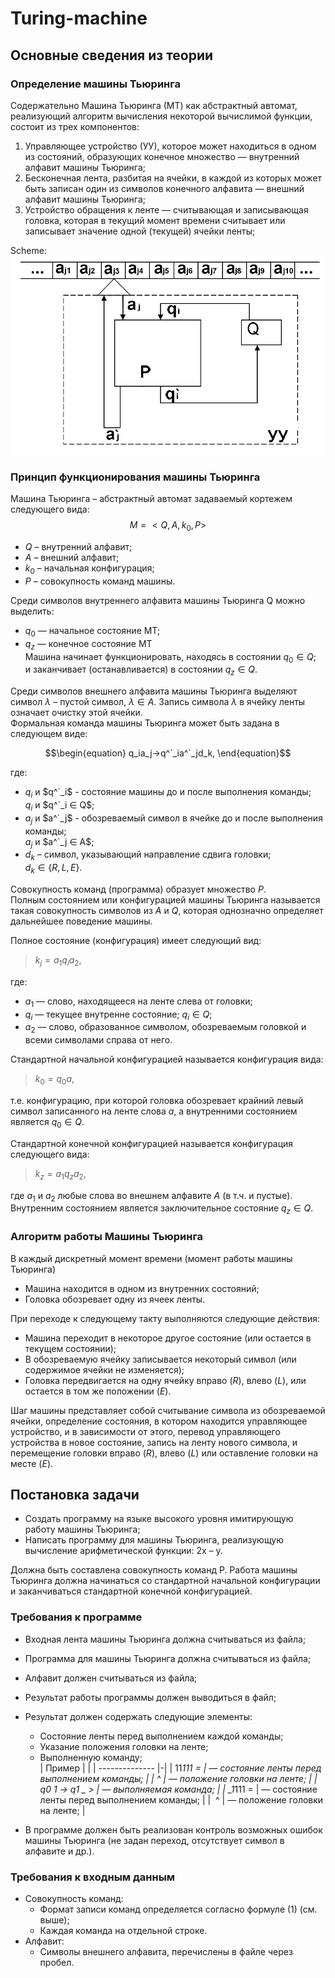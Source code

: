 # Turing-machine  

## Основные сведения из теории

### Определение машины Тьюринга

Содержательно Машина Тьюринга (МТ) как абстрактный автомат, реализующий алгоритм вычисления некоторой вычислимой функции, состоит из трех компонентов:

1. Управляющее устройство (УУ), которое может находиться в одном из состояний, образующих конечное множество  — внутренний алфавит машины Тьюринга;
2. Бесконечная лента, разбитая на ячейки, в каждой из которых может быть записан один из символов конечного алфавита  — внешний алфавит машины Тьюринга;
3. Устройство обращения к ленте — считывающая и записывающая головка, которая в текущий момент времени считывает или записывает значение одной (текущей) ячейки ленты;

Scheme:  
![turing-machine-scheme](img/turing-machine-scheme.png)  

### Принцип функционирования машины Тьюринга

Машина Тьюринга – абстрактный автомат задаваемый кортежем следующего вида:  
$$M = <Q, A, k_0 ,P>$$

* $Q$ – внутренний алфавит;  
* $A$ – внешний алфавит;  
* $k_0$ – начальная конфигурация;  
* $P$ – совокупность команд машины.

Среди символов внутреннего алфавита машины Тьюринга Q можно выделить:

* $q_0$ — начальное состояние МТ;
* $q_z$ — конечное состояние МТ  
  Машина начинает функционировать, находясь в состоянии $q_0 ∈ Q$;  
  и заканчивает (останавливается) в состоянии $q_z ∈ Q$.

Среди символов внешнего алфавита машины Тьюринга выделяют символ $λ$ – пустой
символ, $λ ∈ A$. Запись символа $λ$ в ячейку ленты означает очистку этой ячейки.  
Формальная команда машины Тьюринга может быть задана в следующем виде:  

$$\begin{equation} q_ia_j→q^`_ia^`_jd_k, \end{equation}$$  

где:

* $q_i$ и $q^`_i$ - состояние машины до и после выполнения команды;  
$q_i$ и $q^`_i ∈ Q$;  
* $a_j$ и $a^`_j$ - обозреваемый символ в ячейке до и после выполнения
команды;  
$a_j$ и $a^`_j ∈ A$;  
* $d_k$ – символ, указывающий направление сдвига головки;  
$d_k ∈ \{R, L, E\}$.  

Совокупность команд (программа) образует множество $P$.  
Полным состоянием или конфигурацией машины Тьюринга называется такая
совокупность символов из $A$ и $Q$, которая однозначно определяет дальнейшее поведение машины.  

Полное состояние (конфигурация) имеет следующий вид:  
>$k_j = a_1q_ia_2,$

где:

* $a_1$ — слово, находящееся на ленте слева от головки;  
* $q_i$ — текущее внутренне состояние; $q_i ∈ Q$;
* $a_2$ — слово, образованное символом, обозреваемым головкой и всеми символами
справа от него.  

Стандартной начальной конфигурацией называется конфигурация вида:
> $k_0=q_0a$,  

т.е. конфигурацию, при которой головка обозревает крайний левый символ записанного
на ленте слова $a$, а внутренними состоянием является $q_0 ∈ Q$.

Стандартной конечной конфигурацией называется конфигурация следующего вида:  
> $k_z=a_1q_za_2$,  

где $a_1$ и $a_2$ любые слова во внешнем алфавите $А$ (в т.ч. и пустые). Внутренним
состоянием является заключительное состояние $q_z ∈ Q$.

### Алгоритм работы Машины Тьюринга

В каждый дискретный момент времени (момент работы машины Тьюринга)

* Машина находится в одном из внутренних состояний;
* Головка обозревает одну из ячеек ленты.  

При переходе к следующему такту выполняются следующие действия:  

* Машина переходит в некоторое другое состояние (или остается в текущем
состоянии);
* В обозреваемую ячейку записывается некоторый символ (или содержимое ячейки
не изменяется);
* Головка передвигается на одну ячейку вправо $(R)$, влево $(L)$, или остается в том же
положении $(E)$.  

Шаг машины представляет собой считывание символа из обозреваемой ячейки, определение состояния, в котором находится управляющее устройство, и в зависимости от
этого, перевод управляющего устройства в новое состояние, запись на ленту нового
символа, и перемещение головки вправо $(R)$, влево $(L)$ или оставление головки на месте $(E)$.

## Постановка задачи  

* Создать программу на языке высокого уровня имитирующую работу машины Тьюринга;
* Написать программу для машины Тьюринга, реализующую вычисление арифметической функции: 2x – y.  

Должна быть составлена совокупность команд P.  Работа машины Тьюринга должна начинаться со стандартной начальной конфигурации и заканчиваться стандартной конечной конфигурацией.  

### Требования к программе

* Входная лента машины Тьюринга должна считываться из файла;
* Программа для машины Тьюринга должна считываться из файла;
* Алфавит должен считываться из файла;
* Результат работы программы должен выводиться в файл;
* Результат должен содержать следующие элементы:
  * Состояние ленты перед выполнением каждой команды;
  * Указание положения головки на ленте;
  * Выполненную команду;  
    | Пример         | |
    | -------------- |-|
    | 11*111 =       | — состояние ленты перед выполнением команды; |
    | ^              | — положение головки на ленте;                |
    | q0 1 -> q1 _ > | — выполняемая команда;                       |
    | _1*111 =       | — состояние ленты перед выполнением команды; |
    | &nbsp;^        | — положение головки на ленте;                |

* В программе должен быть реализован контроль возможных ошибок машины Тьюринга (не задан переход, отсутствует символ в алфавите и др.).

### Требования к входным данным

* Совокупность команд:  
  * Формат записи команд определяется согласно формуле (1) (см. выше);  
  * Каждая команда на отдельной строке.  
* Алфавит:  
  * Символы внешнего алфавита, перечислены в файле через пробел.  
